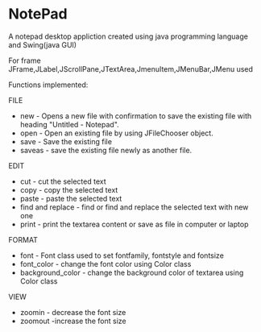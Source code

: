 # NotePad

A notepad desktop appliction created using java programming language and Swing(java GUI)

For frame JFrame,JLabel,JScrollPane,JTextArea,JmenuItem,JMenuBar,JMenu used

Functions implemented:

FILE
* new - Opens a new file with confirmation to save the existing file with heading "Untitled - Notepad".
* open - Open an existing file by using JFileChooser object.
* save - Save the existing file
* saveas - save the existing file newly as another file.

EDIT
* cut - cut the selected text
* copy - copy the selected text
* paste - paste the selected text
* find and replace - find or find and replace the selected text with new one
* print -  print the textarea content or save as file in computer or laptop

FORMAT
* font - Font class used to set fontfamily, fontstyle and fontsize
* font_color - change the font color using Color class
* background_color - change the background color of textarea using Color class

VIEW 
* zoomin - decrease the font size
* zoomout -increase the font size
